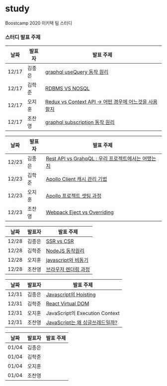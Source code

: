 # study

Boostcamp 2020 이키택 팀 스터디

### 스터디 발표 주제

| 날짜  | 발표자 | 발표 주제                                                 |
| ----- | ------ | --------------------------------------------------------- |
| 12/17 | 김종은 | [graphql useQuery 동작 원리](https://docs.google.com/presentation/d/1kkmOHPVRkLr_B3itPjSlTkfMn5Mv3vQs4YsaAgLS2EA/edit#slide=id.gaa77db267d_0_225)                                |
| 12/17 | 김학준 |  [RDBMS VS NOSQL](https://www.notion.so/SQL-vs-NOSQL-b7735d63b5184d1d91936879bca0261c)                                          |
| 12/17 | 오지훈 | [Redux vs Context API &rarr; 어떤 경우에 어느것을 사용할지](https://www.notion.so/Redux-06d68c48c4d24c47b8c6aa7861e54568) |
| 12/17 | 조찬영 | [graphql subscription 동작 원리](https://chanyeong.com/blog/post/41)                           |

| 날짜  | 발표자 | 발표 주제                                                 |
| ----- | ------ | --------------------------------------------------------- |
| 12/23 | 김종은 |  [Rest API vs GrahqQL : 우리 프로젝트에서는 어땠는지](https://www.notion.so/Rest-API-vs-GraphQL-0b2f109e044c448db8269dcee2de4ded)                               |
| 12/23 | 김학준 |  [Apollo Client 캐시 관리 기법](https://codingjuny.tistory.com/56)             |
| 12/23 | 오지훈 | [Apollo 프로젝트 셋팅 과정](https://www.notion.so/Server-b40cc4e3a57f45c0bc6e5d7ee182232e) |
| 12/23 | 조찬영 | [Webpack Eject vs Overriding](https://chanyeong.com/blog/post/42)                           |

| 날짜  | 발표자 | 발표 주제                                                 |
| ----- | ------ | --------------------------------------------------------- |
| 12/28 | 김종은 | [SSR vs CSR](https://www.notion.so/vs-1d2a70ff65e74fa1bef6d7ff5f3b1273)                  |
| 12/28 | 김학준 | [NodeJS 동작원리](https://codingjuny.tistory.com/58)|
| 12/28 | 오지훈 | [javascript와 비동기](https://www.notion.so/4918d1f191ae4d3281feefdede1cc664) |
| 12/28 | 조찬영 | [브라우저 렌더링 과정](https://chanyeong.com/blog/post/43) |

| 날짜  | 발표자 | 발표 주제                                                 |
| ----- | ------ | --------------------------------------------------------- |
| 12/31 | 김종은 | [Javascript의 Hoisting](https://www.notion.so/Javascript-Hoisting-b01bd6b7c642439b9063f7d32b69ecbc)                 |
| 12/31 | 김학준 | [React Virtual DOM](https://codingjuny.tistory.com/60)|
| 12/31 | 오지훈 | JavaScript의 Execution Context |
| 12/31 | 조찬영 | [JavaScript는 왜 싱글쓰레드일까?](https://chanyeong.com/blog/post/44) |

| 날짜  | 발표자 | 발표 주제                                                 |
| ----- | ------ | --------------------------------------------------------- |
| 01/04 | 김종은 |          |
| 01/04 | 김학준 | |
| 01/04 | 오지훈 | |
| 01/04 | 조찬영 | |
